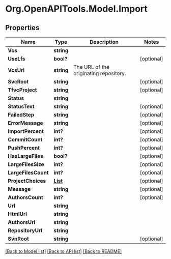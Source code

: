 # Org.OpenAPITools.Model.Import

## Properties

Name | Type | Description | Notes
------------ | ------------- | ------------- | -------------
**Vcs** | **string** |  | 
**UseLfs** | **bool?** |  | [optional] 
**VcsUrl** | **string** | The URL of the originating repository. | 
**SvcRoot** | **string** |  | [optional] 
**TfvcProject** | **string** |  | [optional] 
**Status** | **string** |  | 
**StatusText** | **string** |  | [optional] 
**FailedStep** | **string** |  | [optional] 
**ErrorMessage** | **string** |  | [optional] 
**ImportPercent** | **int?** |  | [optional] 
**CommitCount** | **int?** |  | [optional] 
**PushPercent** | **int?** |  | [optional] 
**HasLargeFiles** | **bool?** |  | [optional] 
**LargeFilesSize** | **int?** |  | [optional] 
**LargeFilesCount** | **int?** |  | [optional] 
**ProjectChoices** | [**List<ImportProjectChoicesInner>**](ImportProjectChoicesInner.md) |  | [optional] 
**Message** | **string** |  | [optional] 
**AuthorsCount** | **int?** |  | [optional] 
**Url** | **string** |  | 
**HtmlUrl** | **string** |  | 
**AuthorsUrl** | **string** |  | 
**RepositoryUrl** | **string** |  | 
**SvnRoot** | **string** |  | [optional] 

[[Back to Model list]](../README.md#documentation-for-models) [[Back to API list]](../README.md#documentation-for-api-endpoints) [[Back to README]](../README.md)

